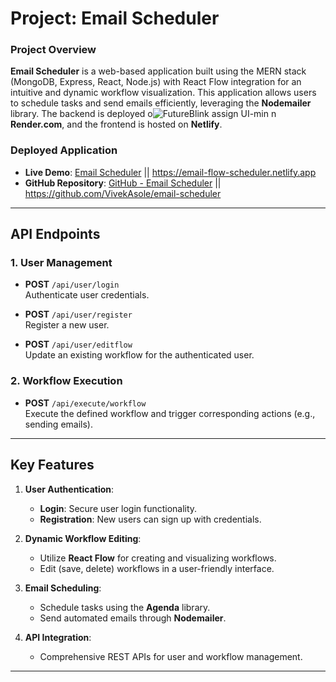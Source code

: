 # Project: Email Scheduler

### **Project Overview**
**Email Scheduler** is a web-based application built using the MERN stack (MongoDB, Express, React, Node.js) with React Flow integration for an intuitive and dynamic workflow visualization. This application allows users to schedule tasks and send emails efficiently, leveraging the **Nodemailer** library. The backend is deployed o![FutureBlink assign UI-min](https://github.com/user-attachments/assets/a3fff834-2cb9-4553-9012-dd71abf3a3b5)
n **Render.com**, and the frontend is hosted on **Netlify**.

### **Deployed Application**

-   **Live Demo**: [Email Scheduler](https://email-flow-scheduler.netlify.app/) || https://email-flow-scheduler.netlify.app
-   **GitHub Repository**: [GitHub - Email Scheduler](https://github.com/VivekAsole/email-scheduler) || https://github.com/VivekAsole/email-scheduler

----------
## **API Endpoints**

### **1. User Management**

-   **POST** `/api/user/login`  
    Authenticate user credentials.
    
-   **POST** `/api/user/register`  
    Register a new user.
    
-   **POST** `/api/user/editflow`  
    Update an existing workflow for the authenticated user.
    

### **2. Workflow Execution**

-   **POST** `/api/execute/workflow`  
    Execute the defined workflow and trigger corresponding actions (e.g., sending emails).

----------

## **Key Features**

1.  **User Authentication**:
    
    -   **Login**: Secure user login functionality.
    -   **Registration**: New users can sign up with credentials.
2.  **Dynamic Workflow Editing**:
    
    -   Utilize **React Flow** for creating and visualizing workflows.
    -   Edit (save, delete) workflows in a user-friendly interface.
3.  **Email Scheduling**:
    
    -   Schedule tasks using the **Agenda** library.
    -   Send automated emails through **Nodemailer**.
4.  **API Integration**:
    
    -   Comprehensive REST APIs for user and workflow management.

----------
